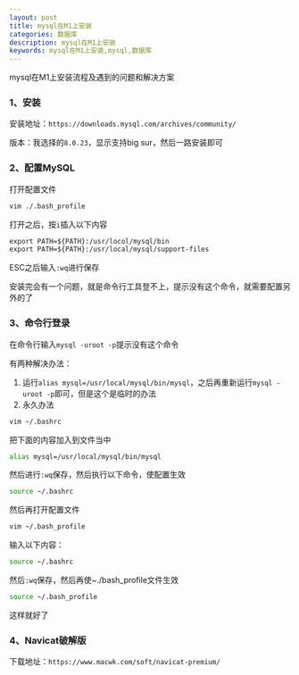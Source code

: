 ```yaml
---
layout: post
title: mysql在M1上安装
categories: 数据库
description: mysql在M1上安装
keywords: mysql在M1上安装,mysql,数据库
---
```


mysql在M1上安装流程及遇到的问题和解决方案

### 1、安装

安装地址：`https://downloads.mysql.com/archives/community/`

版本：我选择的`8.0.23`，显示支持big sur，然后一路安装即可

### 2、配置MySQL

打开配置文件

```bash
vim ./.bash_profile
```

打开之后，按`i`插入以下内容

```txt
export PATH=${PATH}:/usr/locol/mysql/bin
export PATH=${PATH}:/usr/local/mysql/support-files
```

ESC之后输入`:wq`进行保存

安装完会有一个问题，就是命令行工具登不上，提示没有这个命令，就需要配置另外的了

### 3、命令行登录

在命令行输入`mysql -uroot -p`提示没有这个命令

有两种解决办法：

1. 运行`alias mysql=/usr/local/mysql/bin/mysql`，之后再重新运行`mysql -uroot -p`即可，但是这个是临时的办法
2. 永久办法

```bash
vim ~/.bashrc
```

把下面的内容加入到文件当中

```bash
alias mysql=/usr/local/mysql/bin/mysql
```

然后进行`:wq`保存，然后执行以下命令，使配置生效

```bash
source ~/.bashrc
```

然后再打开配置文件

```bash
vim ~/.bash_profile
```

输入以下内容：

```bash
source ~/.bashrc
```

然后`:wq`保存，然后再使~./bash_profile文件生效

```bash
source ~/.bash_profile
```

这样就好了

### 4、Navicat破解版

下载地址：`https://www.macwk.com/soft/navicat-premium/`
